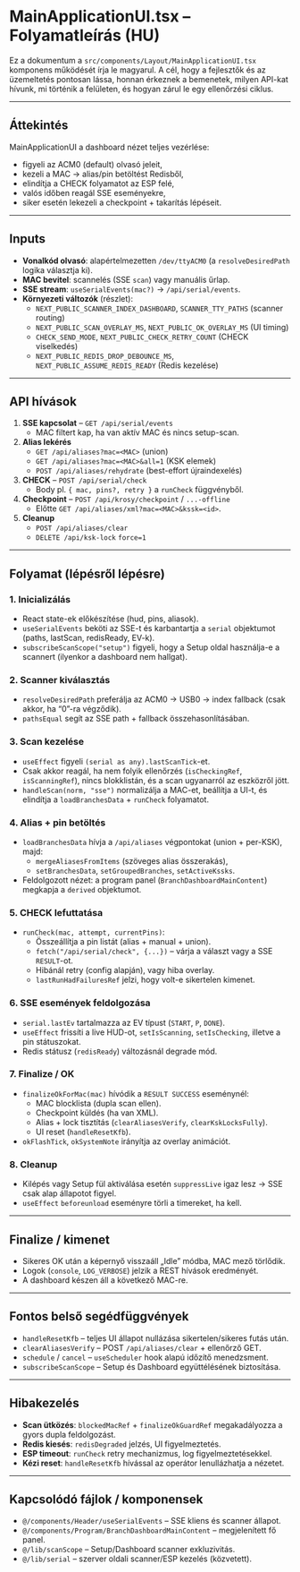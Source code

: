 # MainApplicationUI.tsx – Folyamatleírás (HU)

Ez a dokumentum a `src/components/Layout/MainApplicationUI.tsx` komponens működését írja le magyarul. A cél, hogy a fejlesztők és az üzemeltetés pontosan lássa, honnan érkeznek a bemenetek, milyen API-kat hívunk, mi történik a felületen, és hogyan zárul le egy ellenőrzési ciklus.

---

## Áttekintés

MainApplicationUI a dashboard nézet teljes vezérlése:
- figyeli az ACM0 (default) olvasó jeleit,
- kezeli a MAC → alias/pin betöltést Redisből,
- elindítja a CHECK folyamatot az ESP felé,
- valós időben reagál SSE eseményekre,
- siker esetén lekezeli a checkpoint + takarítás lépéseit.

---

## Inputs

- **Vonalkód olvasó**: alapértelmezetten `/dev/ttyACM0` (a `resolveDesiredPath` logika választja ki).
- **MAC bevitel**: scannelés (SSE `scan`) vagy manuális űrlap.
- **SSE stream**: `useSerialEvents(mac?)` → `/api/serial/events`.
- **Környezeti változók** (részlet):
  - `NEXT_PUBLIC_SCANNER_INDEX_DASHBOARD`, `SCANNER_TTY_PATHS` (scanner routing)
  - `NEXT_PUBLIC_SCAN_OVERLAY_MS`, `NEXT_PUBLIC_OK_OVERLAY_MS` (UI timing)
  - `CHECK_SEND_MODE`, `NEXT_PUBLIC_CHECK_RETRY_COUNT` (CHECK viselkedés)
  - `NEXT_PUBLIC_REDIS_DROP_DEBOUNCE_MS`, `NEXT_PUBLIC_ASSUME_REDIS_READY` (Redis kezelése)

---

## API hívások

1. **SSE kapcsolat** – `GET /api/serial/events`
   - MAC filtert kap, ha van aktív MAC és nincs setup-scan.
2. **Alias lekérés**
   - `GET /api/aliases?mac=<MAC>` (union)
   - `GET /api/aliases?mac=<MAC>&all=1` (KSK elemek)
   - `POST /api/aliases/rehydrate` (best-effort újraindexelés)
3. **CHECK** – `POST /api/serial/check`
   - Body pl. `{ mac, pins?, retry }` a `runCheck` függvényből.
4. **Checkpoint** – `POST /api/krosy/checkpoint` / `...-offline`
   - Előtte `GET /api/aliases/xml?mac=<MAC>&kssk=<id>`.
5. **Cleanup**
   - `POST /api/aliases/clear`
   - `DELETE /api/ksk-lock` `force=1`

---

## Folyamat (lépésről lépésre)

### 1. Inicializálás
- React state-ek előkészítése (hud, pins, aliasok).
- `useSerialEvents` beköti az SSE-t és karbantartja a `serial` objektumot (paths, lastScan, redisReady, EV-k).
- `subscribeScanScope("setup")` figyeli, hogy a Setup oldal használja-e a scannert (ilyenkor a dashboard nem hallgat).

### 2. Scanner kiválasztás
- `resolveDesiredPath` preferálja az ACM0 → USB0 → index fallback (csak akkor, ha “0”-ra végződik).
- `pathsEqual` segít az SSE path + fallback összehasonlításában.

### 3. Scan kezelése
- `useEffect` figyeli `(serial as any).lastScanTick`-et.
- Csak akkor reagál, ha nem folyik ellenőrzés (`isCheckingRef`, `isScanningRef`), nincs blokklistán, és a scan ugyanarról az eszközről jött.
- `handleScan(norm, "sse")` normalizálja a MAC-et, beállítja a UI-t, és elindítja a `loadBranchesData` + `runCheck` folyamatot.

### 4. Alias + pin betöltés
- `loadBranchesData` hívja a `/api/aliases` végpontokat (union + per-KSK), majd:
  - `mergeAliasesFromItems` (szöveges alias összerakás),
  - `setBranchesData`, `setGroupedBranches`, `setActiveKssks`.
- Feldolgozott nézet: a program panel (`BranchDashboardMainContent`) megkapja a `derived` objektumot.

### 5. CHECK lefuttatása
- `runCheck(mac, attempt, currentPins)`:
  - Összeállítja a pin listát (alias + manual + union).
  - `fetch("/api/serial/check", {...})` – várja a választ vagy a SSE `RESULT`-ot.
  - Hibánál retry (config alapján), vagy hiba overlay.
  - `lastRunHadFailuresRef` jelzi, hogy volt-e sikertelen kimenet.

### 6. SSE események feldolgozása
- `serial.lastEv` tartalmazza az EV típust (`START`, `P`, `DONE`).
- `useEffect` frissíti a live HUD-ot, `setIsScanning`, `setIsChecking`, illetve a pin státuszokat.
- Redis státusz (`redisReady`) változásnál degrade mód.

### 7. Finalize / OK
- `finalizeOkForMac(mac)` hívódik a `RESULT SUCCESS` eseménynél:
  - MAC blocklista (dupla scan ellen).
  - Checkpoint küldés (ha van XML).
  - Alias + lock tisztítás (`clearAliasesVerify`, `clearKskLocksFully`).
  - UI reset (`handleResetKfb`).
- `okFlashTick`, `okSystemNote` irányítja az overlay animációt.

### 8. Cleanup
- Kilépés vagy Setup fül aktiválása esetén `suppressLive` igaz lesz → SSE csak alap állapotot figyel.
- `useEffect` `beforeunload` eseményre törli a timereket, ha kell.

---

## Finalize / kimenet

- Sikeres OK után a képernyő visszaáll „Idle” módba, MAC mező törlődik.
- Logok (`console`, `LOG_VERBOSE`) jelzik a REST hívások eredményét.
- A dashboard készen áll a következő MAC-re.

---

## Fontos belső segédfüggvények

- `handleResetKfb` – teljes UI állapot nullázása sikertelen/sikeres futás után.
- `clearAliasesVerify` – POST `/api/aliases/clear` + ellenőrző GET.
- `schedule` / `cancel` – `useScheduler` hook alapú időzítő menedzsment.
- `subscribeScanScope` – Setup és Dashboard együttélésének biztosítása.

---

## Hibakezelés

- **Scan ütközés**: `blockedMacRef` + `finalizeOkGuardRef` megakadályozza a gyors dupla feldolgozást.
- **Redis kiesés**: `redisDegraded` jelzés, UI figyelmeztetés.
- **ESP timeout**: `runCheck` retry mechanizmus, log figyelmeztetésekkel.
- **Kézi reset**: `handleResetKfb` hívással az operátor lenullázhatja a nézetet.

---

## Kapcsolódó fájlok / komponensek

- `@/components/Header/useSerialEvents` – SSE kliens és scanner állapot.
- `@/components/Program/BranchDashboardMainContent` – megjelenített fő panel.
- `@/lib/scanScope` – Setup/Dashboard scanner exkluzivitás.
- `@/lib/serial` – szerver oldali scanner/ESP kezelés (közvetett).

